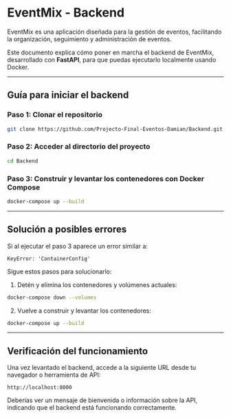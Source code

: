 # EventMix - Backend

EventMix es una aplicación diseñada para la gestión de eventos, facilitando la organización, seguimiento y administración de eventos.

Este documento explica cómo poner en marcha el backend de EventMix, desarrollado con **FastAPI**, para que puedas ejecutarlo localmente usando Docker.

---

## Guía para iniciar el backend

### Paso 1: Clonar el repositorio

```bash
git clone https://github.com/Projecto-Final-Eventos-Damian/Backend.git
```

### Paso 2: Acceder al directorio del proyecto

```bash
cd Backend
```

### Paso 3: Construir y levantar los contenedores con Docker Compose

```bash
docker-compose up --build
```

---

## Solución a posibles errores

Si al ejecutar el paso 3 aparece un error similar a:

```vbnet
KeyError: 'ContainerConfig'
```

Sigue estos pasos para solucionarlo:

1.  Detén y elimina los contenedores y volúmenes actuales:
    

```bash
docker-compose down --volumes
```

2.  Vuelve a construir y levantar los contenedores:
    

```bash
docker-compose up --build
```

---

## Verificación del funcionamiento

Una vez levantado el backend, accede a la siguiente URL desde tu navegador o herramienta de API:

```arduino
http://localhost:8000
```

Deberías ver un mensaje de bienvenida o información sobre la API, indicando que el backend está funcionando correctamente.
